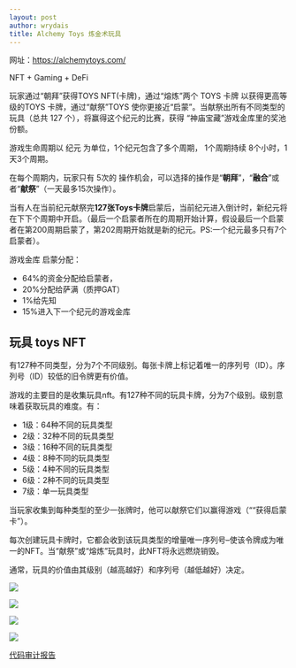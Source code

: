 ```yaml
---
layout: post
author: wrydais
title: Alchemy Toys 炼金术玩具
---
```


网址：https://alchemytoys.com/

NFT + Gaming + DeFi

玩家通过“朝拜”获得TOYS NFT(卡牌)，通过“熔炼”两个 TOYS 卡牌 以获得更高等级的TOYS 卡牌，通过“献祭”TOYS 使你更接近“启蒙”。当献祭出所有不同类型的玩具（总共 127 个），将赢得这个纪元的比赛，获得 “神庙宝藏”游戏金库里的奖池份额。

<!--more-->

游戏生命周期以 纪元 为单位，1个纪元包含了多个周期， 1个周期持续 8个小时，1天3个周期。

在每个周期内，玩家只有 5次的 操作机会，可以选择的操作是“**朝拜**”，“**融合**”或者“**献祭**”（一天最多15次操作）。

当有人在当前纪元献祭完**127张Toys卡牌**启蒙后，当前纪元进入倒计时，新纪元将在下下个周期中开启。（最后一个启蒙者所在的周期开始计算，假设最后一个启蒙者在第200周期启蒙了，第202周期开始就是新的纪元。PS:一个纪元最多只有7个启蒙者）。  

游戏金库 启蒙分配：

- 64%的资金分配给启蒙者， 
- 20%分配给萨满（质押GAT）
- 1%给先知
- 15%进入下一个纪元的游戏金库


## 玩具 toys NFT

有127种不同类型，分为7个不同级别。每张卡牌上标记着唯一的序列号（ID）。序列号（ID）较低的旧令牌更有价值。

游戏的主要目的是收集玩具nft。有127种不同的玩具卡牌，分为7个级别。级别意味着获取玩具的难度。有：

- 1级：64种不同的玩具类型
- 2级：32种不同的玩具类型
- 3级：16种不同的玩具类型
- 4级：8种不同的玩具类型
- 5级：4种不同的玩具类型
- 6级：2种不同的玩具类型
- 7级：单一玩具类型

当玩家收集到每种类型的至少一张牌时，他可以献祭它们以赢得游戏（““获得启蒙卡”）。

每次创建玩具卡牌时，它都会收到该玩具类型的增量唯一序列号–使该令牌成为唯一的NFT。当“献祭”或“熔炼”玩具时，此NFT将永远燃烧销毁。

通常，玩具的价值由其级别（越高越好）和序列号（越低越好）决定。


![](https://gat.network/wp-content/uploads/2021/08/04-300x162.png)

![](https://gat.network/wp-content/uploads/2021/08/05-300x212.png)

![](https://gat.network/wp-content/uploads/2021/08/06-300x169.png)

![](https://gat.network/wp-content/uploads/2021/08/07-300x166.png)



[代码审计报告](https://solidity.finance/audits/AlchemyToys/)
